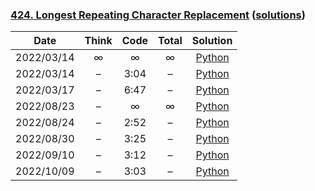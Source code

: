 ### [424. Longest Repeating Character Replacement](https://leetcode.com/problems/longest-repeating-character-replacement/) ([solutions](https://github.com/jxcrw/pazuru/blob/main/leetcode/424.%20Longest%20Repeating%20Character%20Replacement/))

|    Date    | Think | Code | Total |                                                                          Solution                                                                          |
|:----------:|:-----:|:----:|:-----:|:----------------------------------------------------------------------------------------------------------------------------------------------------------:|
| 2022/03/14 |   ∞   |  ∞   |   ∞   |      [Python](https://github.com/jxcrw/pazuru/blob/main/leetcode/424.%20Longest%20Repeating%20Character%20Replacement/longest_replacement.py)       |
| 2022/03/14 |   –   | 3:04 |   –   | [Python](https://github.com/jxcrw/pazuru/blob/main/leetcode/424.%20Longest%20Repeating%20Character%20Replacement/longest_replacement_2022-03-14.py) |
| 2022/03/17 |   –   | 6:47 |   –   | [Python](https://github.com/jxcrw/pazuru/blob/main/leetcode/424.%20Longest%20Repeating%20Character%20Replacement/longest_replacement_2022-03-17.py) |
| 2022/08/23 |   –   |  ∞   |   ∞   | [Python](https://github.com/jxcrw/pazuru/blob/main/leetcode/424.%20Longest%20Repeating%20Character%20Replacement/longest_replacement_2022-08-23.py) |
| 2022/08/24 |   –   | 2:52 |   –   | [Python](https://github.com/jxcrw/pazuru/blob/main/leetcode/424.%20Longest%20Repeating%20Character%20Replacement/longest_replacement_2022-08-24.py) |
| 2022/08/30 |   –   | 3:25 |   –   | [Python](https://github.com/jxcrw/pazuru/blob/main/leetcode/424.%20Longest%20Repeating%20Character%20Replacement/longest_replacement_2022-08-30.py) |
| 2022/09/10 |   –   | 3:12 |   –   | [Python](https://github.com/jxcrw/pazuru/blob/main/leetcode/424.%20Longest%20Repeating%20Character%20Replacement/longest_replacement_2022-09-10.py) |
| 2022/10/09 |   –   | 3:03 |   –   | [Python](https://github.com/jxcrw/pazuru/blob/main/leetcode/424.%20Longest%20Repeating%20Character%20Replacement/longest_replacement_2022-10-09.py) |
